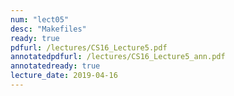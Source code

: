 ```yaml
---
num: "lect05"
desc: "Makefiles"
ready: true
pdfurl: /lectures/CS16_Lecture5.pdf
annotatedpdfurl: /lectures/CS16_Lecture5_ann.pdf
annotatedready: true
lecture_date: 2019-04-16
---
```


<!--

# Code from lecture

<https://github.com/ucsb-cs16-f18-nichols/code-from-class/tree/master/10-11>

# Super Sweet Makefile Tutorial

<https://docs.google.com/document/d/1Kf8RbENqHVzGIEJnDQVKBbS_zoOeJHh5YzYTHqJfuRA/edit?usp=sharing>

Made by Jacqui Mai, Professor K, and me.

# Topics

## Precedence


## Test driven development

* Write test code and actual code side by side- so your implementation is always tested
* Start with function stubs
* Write the simplest test case and make your code pass that case
* Write another test case, expect your code to fail, see it fail, then add code to pass that test case (and the previous one).
* With every new test case, we have to make sure that all our previous tests still pass - this is a great way to make sure that things that were working before are not broken by new code!


* If we tried to compile any one file (independent of the others), we are likely to get compiler errors and linker errors. You should be able to distinguish between these two types of errors and why they occur. To understand this distinction we need to peek under the hood of the compilation process and the intermediate steps that g++ takes to create an executable (see slides for more information). You will be introduced to object files - a very important concept for later lessons.

* We will first try to compile each file separately on the command line using the g++ option -c. For example

```
g++ -c shapes.cpp
```
The above command creates the object file shapes.o

We will then look at how to link all the object files into an executable using the -o option as shown below

```
g++ file1.o file2.o file3.o -o finalexecuatble
```



-->